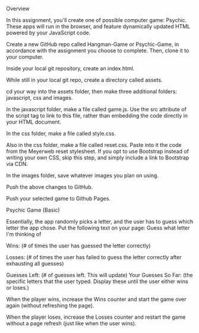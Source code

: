 Overview


In this assignment, you'll create one of possible computer game: Psychic. These apps will run in the browser, and feature dynamically updated HTML powered by your JavaScript code.


Create a new GitHub repo called Hangman-Game or Psychic-Game, in accordance with the assignment you choose to complete. Then, clone it to your computer.

Inside your local git repository, create an index.html.

While still in your local git repo, create a directory called assets.

cd your way into the assets folder, then make three additional folders: javascript, css and images.

In the javascript folder, make a file called game.js. Use the src attribute of the script tag to link to this file, rather than embedding the code directly in your HTML document.

In the css folder, make a file called style.css.

Also in the css folder, make a file called reset.css. Paste into it the code from the Meyerweb reset stylesheet. If you opt to use Bootstrap instead of writing your own CSS, skip this step, and simply include a link to Bootstrap via CDN.

In the images folder, save whatever images you plan on using.

Push the above changes to GitHub.

Push your selected game to Github Pages.

 Psychic Game (Basic)

Essentially, the app randomly picks a letter, and the user has to guess which letter the app chose. Put the following text on your page:
Guess what letter I'm thinking of

Wins: (# of times the user has guessed the letter correctly)

Losses: (# of times the user has failed to guess the letter correctly after exhausting all guesses)

Guesses Left: (# of guesses left. This will update)
Your Guesses So Far: (the specific letters that the user typed. Display these until the user either wins or loses.)

When the player wins, increase the Wins counter and start the game over again (without refreshing the page).

When the player loses, increase the Losses counter and restart the game without a page refresh (just like when the user wins).
